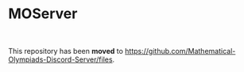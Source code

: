# MOServer
<br>

This repository has been **moved** to https://github.com/Mathematical-Olympiads-Discord-Server/files.
